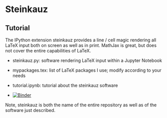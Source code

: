 # Steinkauz

## Tutorial

The IPython extension steinkauz provides a line / cell magic rendering all LaTeX input both on screen as well as in print. MathJax is great, but does not cover the entire capabilities of LaTeX.

- steinkauz.py: software rendering LaTeX input within a Jupyter Notebook

- mypackages.tex: list of LaTeX packages I use; modify according to your needs

- tutorial.ipynb: tutorial about the steinkauz software

- [![Binder](https://mybinder.org/badge_logo.svg)](https://mybinder.org/v2/gh/bjornrommel/steinkauz/master?labpath=project%2Fsteinkauz%2Ftutorial.ipynb)

Note, steinkauz is both the name of the entire repository as well as of the software just described.